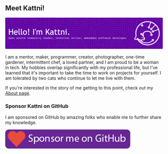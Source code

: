 ## Meet Kattni!

![Kattni's GitHub Profile Header Image](assets/kattni-github-profile-header-image.png)

I am a mentor, maker, programmer, creator, photographer, one-time gardener, intermittent chef, a loved partner, and I am proud to be a woman in tech. My hobbies overlap significantly with my professional life, but I've learned that it's important to take the time to work on projects for yourself. I am tolerated by two cats who continue to let me live with them.

If you're interested in the story of me getting to this point, check out my [About page](https://kattni.com/about).

### Sponsor Kattni on GitHub

I am sponsored on GitHub by amazing folks who enable me to further share my knowledge.

[![Github Sponsorship](assets/GitHub_Sponsorship_button.png)](https://github.com/sponsors/kattni)






<!--
![Metrics](https://metrics.lecoq.io/kattni?template=classic&notable=1&languages=1&achievements=1&base.indepth=false&base.hireable=false&languages.limit=8&languages.threshold=0%25&languages.other=false&languages.colors=github&languages.sections=most-used&languages.indepth=false&languages.analysis.timeout=15&languages.categories=markup%2C%20programming&languages.recent.categories=markup%2C%20programming&languages.recent.load=300&languages.recent.days=14&achievements.threshold=C&achievements.secrets=true&achievements.display=detailed&achievements.limit=0&notable.from=organization&notable.repositories=false&notable.indepth=false&notable.types=commit&config.timezone=America%2FDetroit)

[![trophy](https://github-profile-trophy.vercel.app/?username=ryo-ma&theme=onedark)](https://github.com/ryo-ma/github-profile-trophy)
-->
